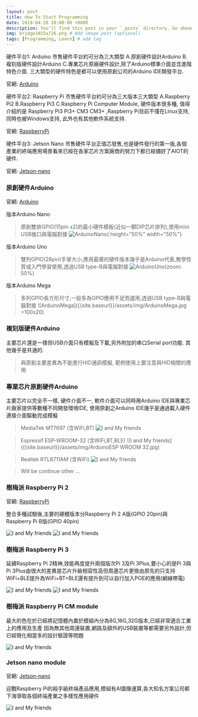 ```yaml
---
layout: post
title: How To Start Programming
date: 2019-04-28 10:00:00 +0800
description: You’ll find this post in your `_posts` directory. Go ahead and edit it and re-build the site to see your changes. # Add post description (optional)
img: bridge1025x726.png # Add image post (optional)
tags: [Programming, Learn] # add tag
---
```

硬件平台1: Arduino 市售硬件平台約可分為三大類型 A.原創硬件設計Arduino B.複刻版硬件設計Arduino C.專業芯片原廠硬件設計,除了Arduino標準介面並含進階特色介面. 三大類型的硬件特色是都可以使用原創公司的Arduino IDE開發平台.

官網: [Arduino](https://www.arduino.cc/)

硬件平台2: Raspberry Pi 市售硬件平台約可分為三大版本三大類型 A.Raspberry Pi2 B.Raspberry Pi3 C.Raspberry Pi Computer Module, 硬件版本很多種, 值得介紹的是 Raspberry Pi3 Pi3+ CM3 CM3+ ,Raspberry Pi目前不僅在Linux支持,同時也被Windows支持, 此外也有其他軟件系統支持.

官網: [RaspberryPi](https://www.raspberrypi.com.tw/)

硬件平台3: Jetson Nano 市售硬件平台正值芯發售,也是硬件發行的第一版,各個產業的終端應用場景看來已經在各家芯片方案廠商的努力下都已經備好了AIOT的硬件.

官網: [Jetson-nano](https://www.nvidia.com/zh-tw/autonomous-machines/embedded-systems/jetson-nano/)

### 原創硬件Arduino
官網: [Arduino](https://www.arduino.cc/)

版本Arduino Nano
>原創雙排GPIO(15pin x2)的最小硬件模板(近似一顆DIP芯片排列),使用mini USB接口與電腦對接
![ArduinoNano]({{site.baseurl}}/assets/img/ArduinoNano.jpg){:height="50%" width="50%"}

版本Arduino Uno
>雙列GPIO(28pin)手掌大小,應用最廣的硬件版本幾乎是Arduino代表,教學性質或入門學習使用,透過USB type-B與電腦對接
![ArduinoUno]({{site.baseurl}}/assets/img/ArduinoUno.jpg){zoom: 50%}

版本Arduino Mega
>多列GPIO長方形尺寸,一般多為GPIO應用不足而選用,透過USB type-B與電腦對接
![ArduinoMega]({{site.baseurl}}/assets/img/ArduinoMega.jpg =100x20)


### 複刻版硬件Arduino
主要芯片還是一樣但USB介面只有模擬及下載,另外附加的串口Serial port功能. 其他幾乎是共通的.
>與原創主要差異為不能進行HID通訊模擬, 範例使用上要注意與HID相關的應用

### 專業芯片原創硬件Arduino
主要芯片以完全不一樣, 硬件介面不一, 軟件介面可以同時用Arduino IDE與專業芯片廠家提供等數種不同開發環境IDE, 使用原創之Arduino IDE幾乎是通過載入硬件連接介面驅動完成模擬
>MediaTek MT7697 (含WiFi,BT)
![I and My friends]({{site.baseurl}}/assets/img/ArduinoMT7697.jpg)

>Espressif ESP-WROOM-32 (含WiFi,BT,BLE)
![I and My friends]({{site.baseurl}}/assets/img/ArduinoESP WROOM 32.jpg)

>Realtek RTL8711AM (含WiFi)
![I and My friends]({{site.baseurl}}/assets/img/ArduinoRTL8711AM.jpg)

>Will be continue other ...

### 樹梅派 Raspberry Pi 2
官網: [RaspberryPi](https://www.raspberrypi.com.tw/)

整合多種試驗後,主要的硬體版本分Raspberry Pi 2 A版(GPIO 20pin)與Raspberry Pi B版(GPIO 40pin)
>
![I and My friends]({{site.baseurl}}/assets/img/RaspberryPi2A.jpg)
![I and My friends]({{site.baseurl}}/assets/img/RaspberryPi2B.jpg)

### 樹梅派 Raspberry Pi 3
延續Raspberry Pi 2精神,效能再度提升兩個版次Pi 3及Pi 3Plus,要小心的是Pi 3與Pi 3Plus由很大的差異是芯片升級相容性高但周邊芯片更換由原先的只支持WiFi+BLE提升為WiFi+BT+BLE還有提升到可以自行加入POE的應用(網線帶電)
>
![I and My friends]({{site.baseurl}}/assets/img/RaspberryPi3B.jpg)
![I and My friends]({{site.baseurl}}/assets/img/RaspberryPi3B+.jpg)

### 樹梅派 Raspberry Pi CM module
最大的色在於已經將記憶體內置於模組內分為8G,16G,32G版本,已經非常適合工業上的應用及生產
因為無其他周邊裝置,網路及額外的USB裝置等都需要另外設計,但已經簡化相當多的設計驗證等問題
>
![I and My friends]({{site.baseurl}}/assets/img/RaspberryPi_CM_module.jpg)

### Jetson nano module
官網: [Jetson-nano](https://www.nvidia.com/zh-tw/autonomous-machines/embedded-systems/jetson-nano/)

迎戰Raspberry Pi的殺手級終端產品應用,模組有AI圖像運算,各大知名方案公司都下海爭取各個終端產業之多樣性應用硬件
>
![I and My friends]({{site.baseurl}}/assets/img/JetsonNano_CM_module.jpg)
